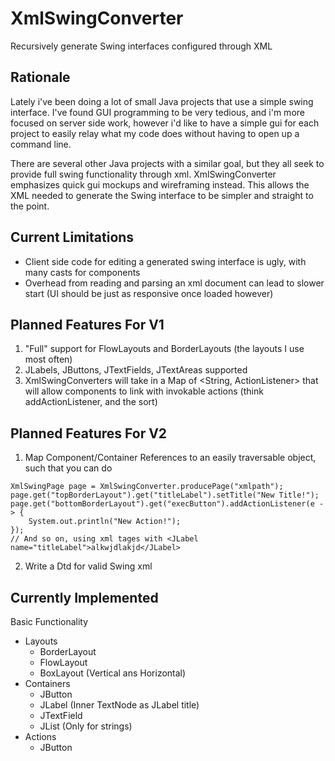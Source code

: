 # XmlSwingConverter
Recursively generate Swing interfaces configured through XML

## Rationale
Lately i've been doing a lot of small Java projects that use a simple swing interface.
I've found GUI programming to be very tedious, and i'm more focused on server side work, 
however i'd like to have a simple gui for each project to easily relay what my code does 
without having to open up a command line.

There are several other Java projects with a similar goal, but they all seek to 
provide full swing functionality through xml. XmlSwingConverter emphasizes quick gui mockups
and wireframing instead. This allows the XML needed to generate the Swing
interface to be simpler and straight to the point. 

## Current Limitations
* Client side code for editing a generated swing interface is ugly, with many casts for components
* Overhead from reading and parsing an xml document can lead to slower start (UI should be just as responsive once loaded however)

## Planned Features For V1
1. "Full" support for FlowLayouts and BorderLayouts (the layouts I use most often)
2. JLabels, JButtons, JTextFields, JTextAreas supported
3. XmlSwingConverters will take in a Map of <String, ActionListener> that will allow
components to link with invokable actions (think addActionListener, and the sort)

## Planned Features For V2
1. Map Component/Container References to an easily traversable object, such that you can do 
```
XmlSwingPage page = XmlSwingConverter.producePage("xmlpath");
page.get("topBorderLayout").get("titleLabel").setTitle("New Title!");
page.get("bottomBorderLayout").get("execButton").addActionListener(e -> {
    System.out.println("New Action!");
});
// And so on, using xml tages with <JLabel name="titleLabel">alkwjdlakjd</JLabel>
```
2. Write a Dtd for valid Swing xml

## Currently Implemented
Basic Functionality
* Layouts
    - BorderLayout
    - FlowLayout
    - BoxLayout (Vertical ans Horizontal)
* Containers
    - JButton
    - JLabel (Inner TextNode as JLabel title)
    - JTextField
    - JList (Only for strings)
 * Actions
    - JButton
